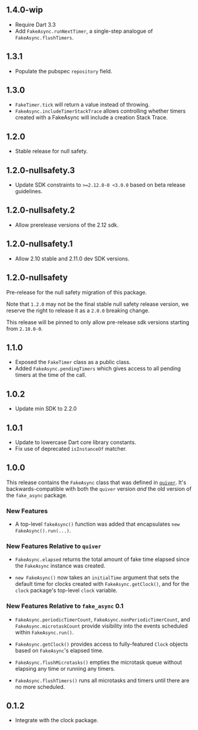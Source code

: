 ## 1.4.0-wip

* Require Dart 3.3
* Add `FakeAsync.runNextTimer`, a single-step analogue
  of `FakeAsync.flushTimers`.

## 1.3.1

* Populate the pubspec `repository` field.

## 1.3.0

* `FakeTimer.tick` will return a value instead of throwing.
* `FakeAsync.includeTimerStackTrace` allows controlling whether timers created
   with a FakeAsync will include a creation Stack Trace.

## 1.2.0

* Stable release for null safety.

## 1.2.0-nullsafety.3

* Update SDK constraints to `>=2.12.0-0 <3.0.0` based on beta release
  guidelines.

## 1.2.0-nullsafety.2

* Allow prerelease versions of the 2.12 sdk.

## 1.2.0-nullsafety.1

* Allow 2.10 stable and 2.11.0 dev SDK versions.

## 1.2.0-nullsafety

Pre-release for the null safety migration of this package.

Note that `1.2.0` may not be the final stable null safety release version,
we reserve the right to release it as a `2.0.0` breaking change.

This release will be pinned to only allow pre-release sdk versions starting
from `2.10.0-0`.

## 1.1.0

* Exposed the `FakeTimer` class as a public class.
* Added `FakeAsync.pendingTimers` which gives access to all pending timers at
  the time of the call.

## 1.0.2

* Update min SDK to 2.2.0

## 1.0.1

* Update to lowercase Dart core library constants.
* Fix use of deprecated `isInstanceOf` matcher.

## 1.0.0

This release contains the `FakeAsync` class that was defined in [`quiver`][].
It's backwards-compatible with both the `quiver` version *and* the old version
of the `fake_async` package.

[`quiver`]: https://pub.dev/packages/quiver

### New Features

* A top-level `fakeAsync()` function was added that encapsulates
  `new FakeAsync().run(...)`.

### New Features Relative to `quiver`

* `FakeAsync.elapsed` returns the total amount of fake time elapsed since the
  `FakeAsync` instance was created.

* `new FakeAsync()` now takes an `initialTime` argument that sets the default
  time for clocks created with `FakeAsync.getClock()`, and for the `clock`
  package's top-level `clock` variable.

### New Features Relative to `fake_async` 0.1

* `FakeAsync.periodicTimerCount`, `FakeAsync.nonPeriodicTimerCount`, and
  `FakeAsync.microtaskCount` provide visibility into the events scheduled within
  `FakeAsync.run()`.

* `FakeAsync.getClock()` provides access to fully-featured `Clock` objects based
  on `FakeAsync`'s elapsed time.

* `FakeAsync.flushMicrotasks()` empties the microtask queue without elapsing any
  time or running any timers.

* `FakeAsync.flushTimers()` runs all microtasks and timers until there are no
  more scheduled.

## 0.1.2

* Integrate with the clock package.

